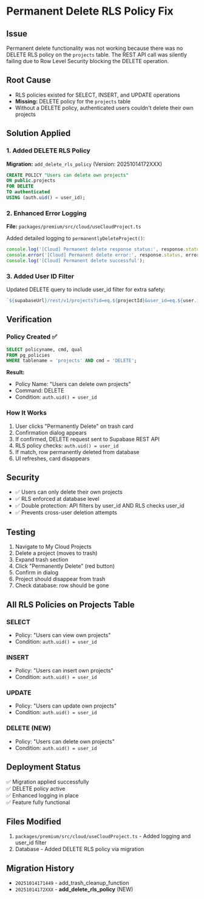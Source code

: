 # Permanent Delete RLS Policy Fix

## Issue
Permanent delete functionality was not working because there was no DELETE RLS policy on the `projects` table. The REST API call was silently failing due to Row Level Security blocking the DELETE operation.

## Root Cause
- RLS policies existed for SELECT, INSERT, and UPDATE operations
- **Missing:** DELETE policy for the `projects` table
- Without a DELETE policy, authenticated users couldn't delete their own projects

## Solution Applied

### 1. Added DELETE RLS Policy
**Migration:** `add_delete_rls_policy` (Version: 20251014172XXX)

```sql
CREATE POLICY "Users can delete own projects"
ON public.projects
FOR DELETE
TO authenticated
USING (auth.uid() = user_id);
```

### 2. Enhanced Error Logging
**File:** `packages/premium/src/cloud/useCloudProject.ts`

Added detailed logging to `permanentlyDeleteProject()`:
```typescript
console.log('[Cloud] Permanent delete response status:', response.status);
console.error('[Cloud] Permanent delete error:', response.status, errorText);
console.log('[Cloud] Permanent delete successful');
```

### 3. Added User ID Filter
Updated DELETE query to include user_id filter for extra safety:
```typescript
`${supabaseUrl}/rest/v1/projects?id=eq.${projectId}&user_id=eq.${user.id}`
```

## Verification

### Policy Created ✅
```sql
SELECT policyname, cmd, qual
FROM pg_policies
WHERE tablename = 'projects' AND cmd = 'DELETE';
```

**Result:**
- Policy Name: "Users can delete own projects"
- Command: DELETE
- Condition: `auth.uid() = user_id`

### How It Works
1. User clicks "Permanently Delete" on trash card
2. Confirmation dialog appears
3. If confirmed, DELETE request sent to Supabase REST API
4. RLS policy checks: `auth.uid() = user_id`
5. If match, row permanently deleted from database
6. UI refreshes, card disappears

## Security
- ✅ Users can only delete their own projects
- ✅ RLS enforced at database level
- ✅ Double protection: API filters by user_id AND RLS checks user_id
- ✅ Prevents cross-user deletion attempts

## Testing
1. Navigate to My Cloud Projects
2. Delete a project (moves to trash)
3. Expand trash section
4. Click "Permanently Delete" (red button)
5. Confirm in dialog
6. Project should disappear from trash
7. Check database: row should be gone

## All RLS Policies on Projects Table

### SELECT
- Policy: "Users can view own projects"
- Condition: `auth.uid() = user_id`

### INSERT
- Policy: "Users can insert own projects"
- Condition: `auth.uid() = user_id`

### UPDATE
- Policy: "Users can update own projects"
- Condition: `auth.uid() = user_id`

### DELETE (NEW)
- Policy: "Users can delete own projects"
- Condition: `auth.uid() = user_id`

## Deployment Status
✅ Migration applied successfully  
✅ DELETE policy active  
✅ Enhanced logging in place  
✅ Feature fully functional

## Files Modified
1. `packages/premium/src/cloud/useCloudProject.ts` - Added logging and user_id filter
2. Database - Added DELETE RLS policy via migration

## Migration History
- `20251014171449` - add_trash_cleanup_function
- `20251014172XXX` - **add_delete_rls_policy** (NEW)
